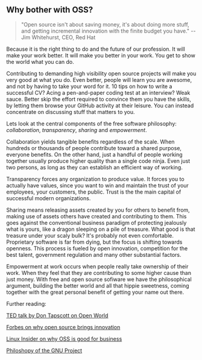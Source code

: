 ## Why bother with OSS?
> "Open source isn't about saving money, it's about doing more stuff, and getting incremental innovation with the finite budget you have." --Jim Whitehurst, CEO, Red Hat

Because it is the right thing to do and the future of our profession. It will make your work better. It will make you better in your work. You get to show the world what you can do. 

Contributing to demanding high visibility open source projects will make you very good at what you do. Even better, people will learn you are awesome, and not by having to take your word for it. 10 tips on how to write a successful CV? Acing a pen-and-paper coding test at an interview? Weak sauce. Better skip the effort required to convince them you have the skills, by letting them browse your GitHub activity at their leisure. You can instead concentrate on discussing stuff that matters to you. 

Lets look at the central components of the free software philosophy: *collaboration*, *transparency*, *sharing* and *empowerment*.

Collaboration yields tangible benefits regardless of the scale. When hundreds or thousands of people
contribute toward a shared purpose, everyone benefits. On the other hand, just a handful of people
working together usually produce higher quality than a single code ninja. Even just two persons, as 
long as they can establish an efficient way of working.

Transparency forces any organization to produce value. It forces you to actually have values, since
you want to win and maintain the trust of your employees, your customers, the public. Trust is the
the main capital of successful modern organizations.

Sharing means releasing assets created by you for others to benefit from, making use of assets others 
have created and contributing to them. This goes against the conventional business paradigm of protecting 
jealously what is yours, like a dragon sleeping on a pile of treasure. What good is that treasure under 
your scaly bulk? It's probably not even comfortable. Proprietary software is far from dying, but the focus 
is shifting towards openness. This process is fueled by open innovation, competition for the best talent, 
government regulation and many other substantial factors.

Empowerment at work occurs when people really take ownership of their work. When they feel that
they are contributing to some higher cause than just money. With free and open source sofiware we have 
the philosophical argument, building the better world and all that hippie sweetness, coming together 
with the great personal benefit of getting your name out there.

Further reading:

[TED talk by Don Tapscott on Open World](https://www.youtube.com/watch?v=jfqwHT3u1-8)

[Forbes on why open source brings innovation](http://www.forbes.com/sites/ashoka/2012/07/25/why-open-source-principles-are-a-recipe-for-innovation/)

[Linux Insider on why OSS is good for business](http://www.linuxinsider.com/story/69788.html)

[Philoshopy of the GNU Project](https://www.gnu.org/philosophy/philosophy.html)
